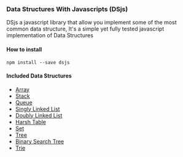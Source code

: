 <h3>Data Structures With Javascripts (DSjs)</h3>
<p>DSjs a javascript library that allow you implement some of the most common data structure, It's a simple yet fully tested javascript implementation of Data Structures
<h4>How to install</h4>

```command
npm install --save dsjs
````
<h4>Included Data Structures</h4>

* <a href="http://github.com/joeeasy/data-structure-javasript">Array</a>
* <a href="http://github.com/joeeasy/data-structure-javasript">Stack</a>
* <a href="http://github.com/joeeasy/data-structure-javasript">Queue</a>
* <a href="http://github.com/joeeasy/data-structure-javasript">Singly Linked List</a>
* <a href="http://github.com/joeeasy/data-structure-javasript">Doubly Linked List</a>
* <a href="http://github.com/joeeasy/data-structure-javasript">Harsh Table</a>
* <a href="http://github.com/joeeasy/data-structure-javasript">Set</a>
* <a href="http://github.com/joeeasy/data-structure-javasript">Tree</a>
* <a href="http://github.com/joeeasy/data-structure-javasript">Binary Search Tree</a>
* <a href="http://github.com/joeeasy/data-structure-javasript">Trie</a>

